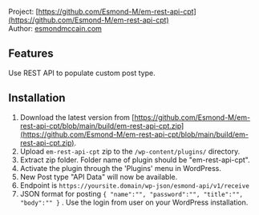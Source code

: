 Project: [https://github.com/Esmond-M/em-rest-api-cpt](https://github.com/Esmond-M/em-rest-api-cpt)<br>
Author: [esmondmccain.com](https://esmondmccain.com/)

## Features
Use REST API to populate custom post type. 
 ## Installation

1. Download the latest version from [https://github.com/Esmond-M/em-rest-api-cpt/blob/main/build/em-rest-api-cpt.zip](https://github.com/Esmond-M/em-rest-api-cpt/blob/main/build/em-rest-api-cpt.zip).
2. Upload `em-rest-api-cpt` zip to the `/wp-content/plugins/` directory.
3. Extract zip folder. Folder name of plugin should be "em-rest-api-cpt".
4. Activate the plugin through the 'Plugins' menu in WordPress.
5. New Post type "API Data" will now be available.
6. Endpoint is ``https://yoursite.domain/wp-json/esmond-api/v1/receive``
7. JSON format for posting `` {
"name":"",
"password":"",
"title":"",
"body":""
} `` .
Use the login from user on your WordPress installation.
